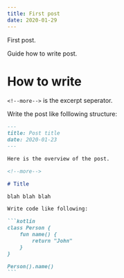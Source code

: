 ```yaml
---
title: First post
date: 2020-01-29
---
```


First post.

Guide how to write post.

<!--more-->

# How to write

`<!--more-->` is the excerpt seperator.

Write the post like folllowing structure:

````markdown
---
title: Post title
date: 2020-01-23
---

Here is the overview of the post.

<!--more-->

# Title

blah blah blah

Write code like following:

```kotlin
class Person {
    fun name() {
        return "John"
    }
}

Person().name()
```

````
